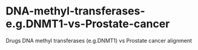 # DNA-methyl-transferases-e.g.DNMT1-vs-Prostate-cancer
Drugs DNA methyl transferases (e.g.DNMT1) vs  Prostate cancer alignment 
